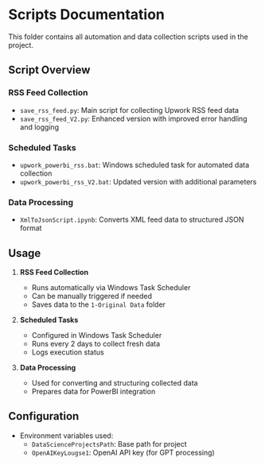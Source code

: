 # Scripts Documentation

This folder contains all automation and data collection scripts used in the project.

## Script Overview

### RSS Feed Collection
- `save_rss_feed.py`: Main script for collecting Upwork RSS feed data
- `save_rss_feed_V2.py`: Enhanced version with improved error handling and logging

### Scheduled Tasks
- `upwork_powerbi_rss.bat`: Windows scheduled task for automated data collection
- `upwork_powerbi_rss_V2.bat`: Updated version with additional parameters

### Data Processing
- `XmlToJsonScript.ipynb`: Converts XML feed data to structured JSON format

## Usage

1. **RSS Feed Collection**
   - Runs automatically via Windows Task Scheduler
   - Can be manually triggered if needed
   - Saves data to the `1-Original Data` folder

2. **Scheduled Tasks**
   - Configured in Windows Task Scheduler
   - Runs every 2 days to collect fresh data
   - Logs execution status

3. **Data Processing**
   - Used for converting and structuring collected data
   - Prepares data for PowerBI integration

## Configuration

- Environment variables used:
  - `DataScienceProjectsPath`: Base path for project
  - `OpenAIKeyLougse1`: OpenAI API key (for GPT processing)
